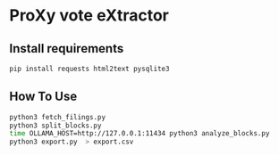 # ProXy vote eXtractor

## Install requirements

```sh
pip install requests html2text pysqlite3
```

## How To Use

```sh
python3 fetch_filings.py
python3 split_blocks.py
time OLLAMA_HOST=http://127.0.0.1:11434 python3 analyze_blocks.py
python3 export.py  > export.csv
```

